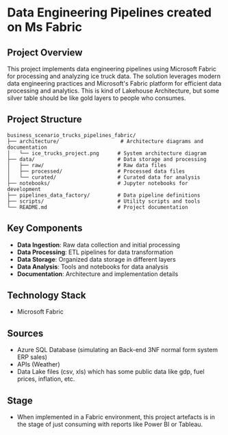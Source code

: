 # Data Engineering Pipelines created on Ms Fabric

## Project Overview
This project implements data engineering pipelines using Microsoft Fabric for processing and analyzing ice truck data. The solution leverages modern data engineering practices and Microsoft's Fabric platform for efficient data processing and analytics. This is kind of Lakehouse Architecture, but some silver table should be like gold layers to people who consumes.

## Project Structure
```
business_scenario_trucks_pipelines_fabric/
├── architecture/                    # Architecture diagrams and documentation
│   └── ice_trucks_project.png      # System architecture diagram
├── data/                           # Data storage and processing
│   ├── raw/                        # Raw data files
│   ├── processed/                  # Processed data files
│   └── curated/                    # Curated data for analysis
├── notebooks/                      # Jupyter notebooks for development
├── pipelines_data_factory/         # Data pipeline definitions
├── scripts/                        # Utility scripts and tools
└── README.md                       # Project documentation
```

## Key Components
- **Data Ingestion**: Raw data collection and initial processing
- **Data Processing**: ETL pipelines for data transformation
- **Data Storage**: Organized data storage in different layers
- **Data Analysis**: Tools and notebooks for data analysis
- **Documentation**: Architecture and implementation details

## Technology Stack
- Microsoft Fabric

## Sources
- Azure SQL Database (simulating an Back-end 3NF normal form system ERP sales)
- APIs (Weather)
- Data Lake files (csv, xls) which has some public data like gdp, fuel prices, inflation, etc.

## Stage
- When implemented in a Fabric environment, this project artefacts is in the stage of just consuming with reports like Power BI or Tableau.


